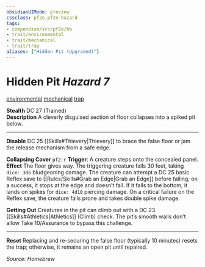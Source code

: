 ```yaml
---
obsidianUIMode: preview  
cssclass: pf2e,pf2e-hazard  
tags:
- compendium/src/pf2e/hb
- trait/environmental
- trait/mechanical
- trait/trap  
aliases: ["Hidden Pit (Upgraded)"]
---
```


# Hidden Pit _Hazard 7_

[environmental](https://chatgpt.com/g/g-p-684ce9a871a48191a2db84efb6689ef7-pathfinder-2nd-edition/c/environmental.md "Environmental Hazard Trait") [mechanical](https://chatgpt.com/g/g-p-684ce9a871a48191a2db84efb6689ef7-pathfinder-2nd-edition/c/mechanical.md "Mechanical Item Trait") [trap](https://chatgpt.com/g/g-p-684ce9a871a48191a2db84efb6689ef7-pathfinder-2nd-edition/c/trap.md "Trap Hazard Trait")

**Stealth** DC 27 (Trained)  
**Description** A cleverly disguised section of floor collapses into a spiked pit below.

---

**Disable** DC 25 [[Skills#Thievery|Thievery]] to brace the false floor or jam the release mechanism from a safe edge.

**Collapsing Cover** `pf2:r` **Trigger**: A creature steps onto the concealed panel. **Effect** The floor gives way. The triggering creature falls 30 feet, taking `dice: 3d6` bludgeoning damage. The creature can attempt a DC 25 basic Reflex save to [[Rules/Skills#Grab an Edge|Grab an Edge]] before falling; on a success, it stops at the edge and doesn’t fall. If it falls to the bottom, it lands on spikes for `dice: 4d10` piercing damage. On a critical failure on the Reflex save, the creature falls prone and takes double spike damage.

**Getting Out** Creatures in the pit can climb out with a DC 23 [[Skills#Athletics|Athletics]] (Climb) check. The pit’s smooth walls don’t allow Take 10/Assurance to bypass this challenge.

---

**Reset** Replacing and re-securing the false floor (typically 10 minutes) resets the trap; otherwise, it remains an open pit until repaired.

_Source: Homebrew_
